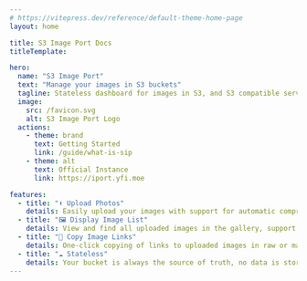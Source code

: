 ```yaml
---
# https://vitepress.dev/reference/default-theme-home-page
layout: home

title: S3 Image Port Docs
titleTemplate:

hero:
  name: "S3 Image Port"
  text: "Manage your images in S3 buckets"
  tagline: Stateless dashboard for images in S3, and S3 compatible services
  image:
    src: /favicon.svg
    alt: S3 Image Port Logo
  actions:
    - theme: brand
      text: Getting Started
      link: /guide/what-is-sip
    - theme: alt
      text: Official Instance
      link: https://iport.yfi.moe

features:
  - title: "⬆️ Upload Photos"
    details: Easily upload your images with support for automatic compression and format conversion
  - title: "🖼️ Display Image List"
    details: View and find all uploaded images in the gallery, support filtering options
  - title: "🔗 Copy Image Links"
    details: One-click copying of links to uploaded images in raw or markdown format
  - title: "☁️ Stateless"
    details: Your bucket is always the source of truth, no data is stored on the server, no vendor lock-in!
---
```

